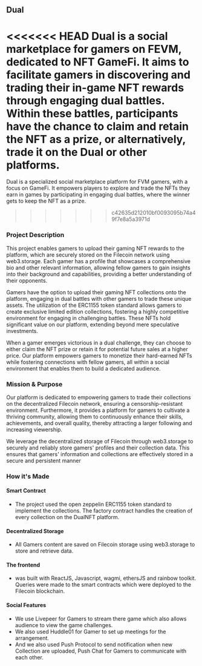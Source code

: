 ## Dual

<<<<<<< HEAD
Dual is a social marketplace for gamers on FEVM, dedicated to NFT GameFi. It aims to facilitate gamers in discovering and trading their in-game NFT rewards through engaging dual battles. Within these battles, participants have the chance to claim and retain the NFT as a prize, or alternatively, trade it on the Dual or other platforms.
=======
Dual is a specialized social marketplace platform for FVM gamers, with a focus on GameFi. It empowers players to explore and trade the NFTs they earn in games by participating in engaging dual battles, where the winner gets to keep the NFT as a prize.
>>>>>>> c42635d212010bf0093095b74a49f7e8a5a3971d

### Project Description

This project enables gamers to upload their gaming NFT rewards to the platform, which are securely stored on the Filecoin network using web3.storage. Each gamer has a profile that showcases a comprehensive bio and other relevant information, allowing fellow gamers to gain insights into their background and capabilities, providing a better understanding of their opponents.

Gamers have the option to upload their gaming NFT collections onto the platform, engaging in dual battles with other gamers to trade these unique assets. The utilization of the ERC1155 token standard allows gamers to create exclusive limited edition collections, fostering a highly competitive environment for engaging in challenging battles. These NFTs hold significant value on our platform, extending beyond mere speculative investments.

When a gamer emerges victorious in a dual challenge, they can choose to either claim the NFT prize or retain it for potential future sales at a higher price. Our platform empowers gamers to monetize their hard-earned NFTs while fostering connections with fellow gamers, all within a social environment that enables them to build a dedicated audience.

### Mission & Purpose

Our platform is dedicated to empowering gamers to trade their collections on the decentralized Filecoin network, ensuring a censorship-resistant environment. Furthermore, it provides a platform for gamers to cultivate a thriving community, allowing them to continuously enhance their skills, achievements, and overall quality, thereby attracting a larger following and increasing viewership.

We leverage the decentralized storage of Filecoin through web3.storage to securely and reliably store gamers' profiles and their collection data. This ensures that gamers' information and collections are effectively stored in a secure and persistent manner

### How it's Made

#### Smart Contract

- The project used the open zeppelin ERC1155 token standard to implement the collections. The factory contract handles the creation of every collection on the DualNFT platform.

#### Decentralized Storage

- All Gamers content are saved on Filecoin storage using web3.storage to store and retrieve data.

#### The frontend

- was built with ReactJS, Javascript, wagmi, ethersJS and rainbow toolkit. Queries were made to the smart contracts which were deployed to the Filecoin blockchain.

#### Social Features

- We use Livepeer for Gamers to stream there game which also allows audience to view the game challenges.
- We also used Huddle01 for Gamer to set up meetings for the arrangement.
- And we also used Push Protocol to send notification when new Collection are uploaded, Push Chat for Gamers to communicate with each other.
